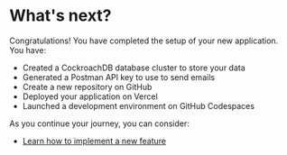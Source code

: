 # What's next?

Congratulations! You have completed the setup of your new application. You have:

- Created a CockroachDB database cluster to store your data
- Generated a Postman API key to use to send emails
- Create a new repository on GitHub
- Deployed your application on Vercel
- Launched a development environment on GitHub Codespaces

As you continue your journey, you can consider:

- [Learn how to implement a new feature](../guides/replies/01-overview.md)
